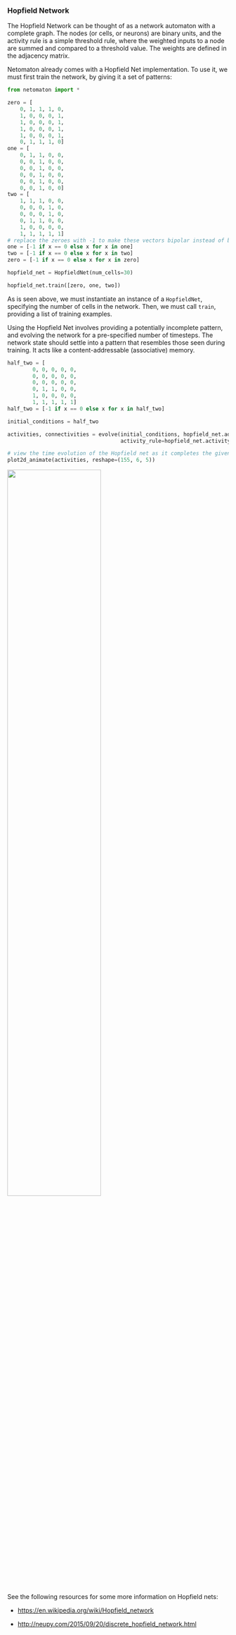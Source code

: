### Hopfield Network

The Hopfield Network can be thought of as a network automaton with a
complete graph. The nodes (or cells, or neurons) are binary units, and
the activity rule is a simple threshold rule, where the weighted inputs
to a node are summed and compared to a threshold value. The weights are
defined in the adjacency matrix.

Netomaton already comes with a Hopfield Net implementation. To use it,
we must first train the network, by giving it a set of patterns:

```python
from netomaton import *

zero = [
    0, 1, 1, 1, 0,
    1, 0, 0, 0, 1,
    1, 0, 0, 0, 1,
    1, 0, 0, 0, 1,
    1, 0, 0, 0, 1,
    0, 1, 1, 1, 0]
one = [
    0, 1, 1, 0, 0,
    0, 0, 1, 0, 0,
    0, 0, 1, 0, 0,
    0, 0, 1, 0, 0,
    0, 0, 1, 0, 0,
    0, 0, 1, 0, 0]
two = [
    1, 1, 1, 0, 0,
    0, 0, 0, 1, 0,
    0, 0, 0, 1, 0,
    0, 1, 1, 0, 0,
    1, 0, 0, 0, 0,
    1, 1, 1, 1, 1]
# replace the zeroes with -1 to make these vectors bipolar instead of binary
one = [-1 if x == 0 else x for x in one]
two = [-1 if x == 0 else x for x in two]
zero = [-1 if x == 0 else x for x in zero]

hopfield_net = HopfieldNet(num_cells=30)

hopfield_net.train([zero, one, two])
```

As is seen above, we must instantiate an instance of a `HopfieldNet`,
specifying the number of cells in the network. Then, we must call
`train`, providing a list of training examples.

Using the Hopfield Net involves providing a potentially incomplete
pattern, and evolving the network for a pre-specified number of timesteps.
The network state should settle into a pattern that resembles those seen
during training. It acts like a content-addressable (associative) memory.

```python
half_two = [
        0, 0, 0, 0, 0,
        0, 0, 0, 0, 0,
        0, 0, 0, 0, 0,
        0, 1, 1, 0, 0,
        1, 0, 0, 0, 0,
        1, 1, 1, 1, 1]
half_two = [-1 if x == 0 else x for x in half_two]

initial_conditions = half_two

activities, connectivities = evolve(initial_conditions, hopfield_net.adjacency_matrix, timesteps=155,
                                    activity_rule=hopfield_net.activity_rule)

# view the time evolution of the Hopfield net as it completes the given pattern
plot2d_animate(activities, reshape=(155, 6, 5))
```

<img src="https://raw.githubusercontent.com/lantunes/netomaton/master/resources/hopfield.gif" width="65%"/>

See the following resources for some more information on Hopfield nets:

* https://en.wikipedia.org/wiki/Hopfield_network

* http://neupy.com/2015/09/20/discrete_hopfield_network.html
